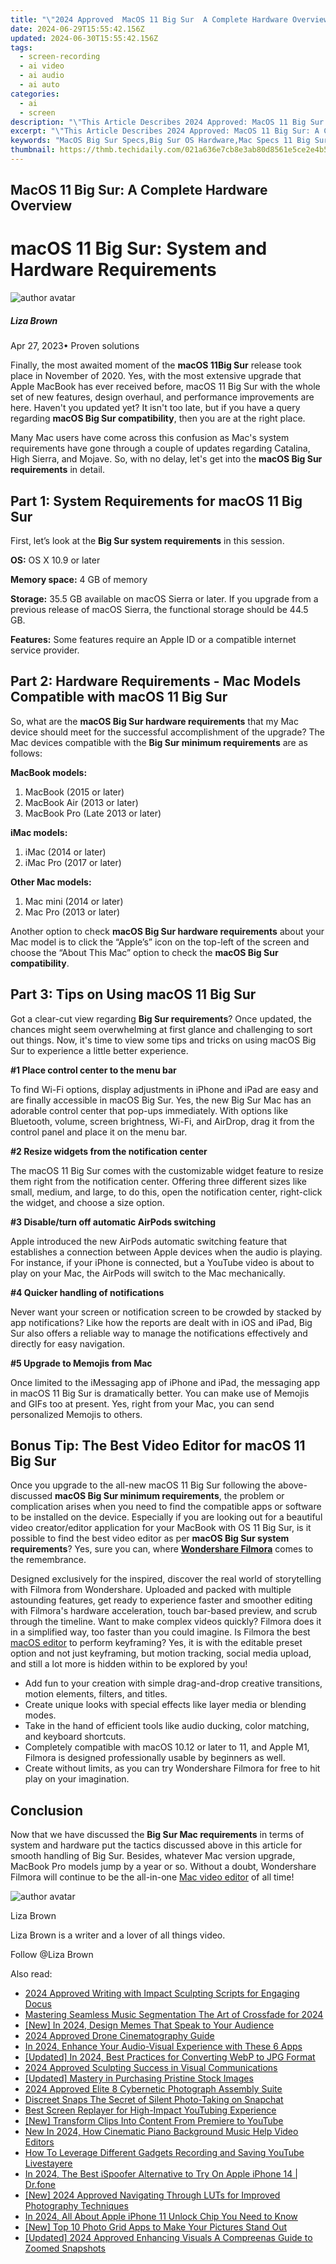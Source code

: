 ```yaml
---
title: "\"2024 Approved  MacOS 11 Big Sur  A Complete Hardware Overview\""
date: 2024-06-29T15:55:42.156Z
updated: 2024-06-30T15:55:42.156Z
tags: 
  - screen-recording
  - ai video
  - ai audio
  - ai auto
categories: 
  - ai
  - screen
description: "\"This Article Describes 2024 Approved: MacOS 11 Big Sur: A Complete Hardware Overview\""
excerpt: "\"This Article Describes 2024 Approved: MacOS 11 Big Sur: A Complete Hardware Overview\""
keywords: "MacOS Big Sur Specs,Big Sur OS Hardware,Mac Specs 11 Big Sur,Big Sur System Guide,Big Sur Hardware Overview,Mac Big Sur Updates,OS Big Sur Tech Details"
thumbnail: https://thmb.techidaily.com/021a636e7cb8e3ab80d8561e5ce2e4b597fd93ffb1b210b719494f43e8dc1394.jpg
---
```


## MacOS 11 Big Sur: A Complete Hardware Overview

# macOS 11 Big Sur: System and Hardware Requirements

![author avatar](https://lh5.googleusercontent.com/-AIMmjowaFs4/AAAAAAAAAAI/AAAAAAAAABc/Y5UmwDaI7HU/s250-c-k/photo.jpg)

##### Liza Brown

 Apr 27, 2023• Proven solutions

Finally, the most awaited moment of the **macOS 11Big Sur** release took place in November of 2020\. Yes, with the most extensive upgrade that Apple MacBook has ever received before, macOS 11 Big Sur with the whole set of new features, design overhaul, and performance improvements are here. Haven't you updated yet? It isn't too late, but if you have a query regarding **macOS Big Sur compatibility**, then you are at the right place.

Many Mac users have come across this confusion as Mac's system requirements have gone through a couple of updates regarding Catalina, High Sierra, and Mojave. So, with no delay, let's get into the **macOS Big Sur requirements** in detail.

## Part 1: System Requirements for macOS 11 Big Sur

First, let’s look at the **Big Sur system requirements** in this session.

**OS:** OS X 10.9 or later

**Memory space:** 4 GB of memory

**Storage:** 35.5 GB available on macOS Sierra or later. If you upgrade from a previous release of macOS Sierra, the functional storage should be 44.5 GB.

**Features:** Some features require an Apple ID or a compatible internet service provider.

## Part 2: Hardware Requirements - Mac Models Compatible with macOS 11 Big Sur

So, what are the **macOS Big Sur hardware requirements** that my Mac device should meet for the successful accomplishment of the upgrade? The Mac devices compatible with the **Big Sur minimum requirements** are as follows:

 **MacBook models:**

1. MacBook (2015 or later)
2. MacBook Air (2013 or later)
3. MacBook Pro (Late 2013 or later)

**iMac models:**

1. iMac (2014 or later)
2. iMac Pro (2017 or later)

**Other Mac models:**

1. Mac mini (2014 or later)
2. Mac Pro (2013 or later)

Another option to check **macOS Big Sur hardware requirements** about your Mac model is to click the “Apple’s” icon on the top-left of the screen and choose the “About This Mac” option to check the **macOS Big Sur compatibility**.

## Part 3: Tips on Using macOS 11 Big Sur

Got a clear-cut view regarding **Big Sur requirements**? Once updated, the chances might seem overwhelming at first glance and challenging to sort out things. Now, it's time to view some tips and tricks on using macOS Big Sur to experience a little better experience.

**#1 Place control center to the menu bar**

To find Wi-Fi options, display adjustments in iPhone and iPad are easy and are finally accessible in macOS Big Sur. Yes, the new Big Sur Mac has an adorable control center that pop-ups immediately. With options like Bluetooth, volume, screen brightness, Wi-Fi, and AirDrop, drag it from the control panel and place it on the menu bar.

**#2 Resize widgets from the notification center**

The macOS 11 Big Sur comes with the customizable widget feature to resize them right from the notification center. Offering three different sizes like small, medium, and large, to do this, open the notification center, right-click the widget, and choose a size option.

**#3 Disable/turn off automatic AirPods switching**

Apple introduced the new AirPods automatic switching feature that establishes a connection between Apple devices when the audio is playing. For instance, if your iPhone is connected, but a YouTube video is about to play on your Mac, the AirPods will switch to the Mac mechanically.

**#4 Quicker handling of notifications**

Never want your screen or notification screen to be crowded by stacked by app notifications? Like how the reports are dealt with in iOS and iPad, Big Sur also offers a reliable way to manage the notifications effectively and directly for easy navigation.

**#5 Upgrade to Memojis from Mac**

Once limited to the iMessaging app of iPhone and iPad, the messaging app in macOS 11 Big Sur is dramatically better. You can make use of Memojis and GIFs too at present. Yes, right from your Mac, you can send personalized Memojis to others.

## Bonus Tip: The Best Video Editor for macOS 11 Big Sur

Once you upgrade to the all-new macOS 11 Big Sur following the above-discussed **macOS Big Sur minimum requirements**, the problem or complication arises when you need to find the compatible apps or software to be installed on the device. Especially if you are looking out for a beautiful video creator/editor application for your MacBook with OS 11 Big Sur, is it possible to find the best video editor as per **macOS Big Sur system requirements**? Yes, sure you can, where [**Wondershare Filmora**](https://tools.techidaily.com/wondershare/filmora/download/) comes to the remembrance.

Designed exclusively for the inspired, discover the real world of storytelling with Filmora from Wondershare. Uploaded and packed with multiple astounding features, get ready to experience faster and smoother editing with Filmora's hardware acceleration, touch bar-based preview, and scrub through the timeline. Want to make complex videos quickly? Filmora does it in a simplified way, too faster than you could imagine. Is Filmora the best [macOS editor](https://tools.techidaily.com/wondershare/filmora/download/) to perform keyframing? Yes, it is with the editable preset option and not just keyframing, but motion tracking, social media upload, and still a lot more is hidden within to be explored by you!

* Add fun to your creation with simple drag-and-drop creative transitions, motion elements, filters, and titles.
* Create unique looks with special effects like layer media or blending modes.
* Take in the hand of efficient tools like audio ducking, color matching, and keyboard shortcuts.
* Completely compatible with macOS 10.12 or later to 11, and Apple M1, Filmora is designed professionally usable by beginners as well.
* Create without limits, as you can try Wondershare Filmora for free to hit play on your imagination.

## Conclusion

Now that we have discussed the **Big Sur Mac requirements** in terms of system and hardware put the tactics discussed above in this article for smooth handling of Big Sur. Besides, whatever Mac version upgrade, MacBook Pro models jump by a year or so. Without a doubt, Wondershare Filmora will continue to be the all-in-one [Mac video editor](https://tools.techidaily.com/wondershare/filmora/download/) of all time!

![author avatar](https://lh5.googleusercontent.com/-AIMmjowaFs4/AAAAAAAAAAI/AAAAAAAAABc/Y5UmwDaI7HU/s250-c-k/photo.jpg)

Liza Brown

Liza Brown is a writer and a lover of all things video.

Follow @Liza Brown


<ins class="adsbygoogle"
     style="display:block"
     data-ad-format="autorelaxed"
     data-ad-client="ca-pub-7571918770474297"
     data-ad-slot="1223367746"></ins>



<ins class="adsbygoogle"
     style="display:block"
     data-ad-client="ca-pub-7571918770474297"
     data-ad-slot="8358498916"
     data-ad-format="auto"
     data-full-width-responsive="true"></ins>


<span class="atpl-alsoreadstyle">Also read:</span>
<div><ul>
<li><a href="https://fox-glue.techidaily.com/2024-approved-writing-with-impact-sculpting-scripts-for-engaging-docus/"><u>2024 Approved  Writing with Impact  Sculpting Scripts for Engaging Docus</u></a></li>
<li><a href="https://fox-glue.techidaily.com/mastering-seamless-music-segmentation-the-art-of-crossfade-for-2024/"><u>Mastering Seamless Music Segmentation  The Art of Crossfade for 2024</u></a></li>
<li><a href="https://fox-glue.techidaily.com/new-in-2024-design-memes-that-speak-to-your-audience/"><u>[New] In 2024, Design Memes That Speak to Your Audience</u></a></li>
<li><a href="https://fox-glue.techidaily.com/2024-approved-drone-cinematography-guide/"><u>2024 Approved  Drone Cinematography Guide</u></a></li>
<li><a href="https://fox-glue.techidaily.com/in-2024-enhance-your-audio-visual-experience-with-these-6-apps/"><u>In 2024, Enhance Your Audio-Visual Experience with These 6 Apps</u></a></li>
<li><a href="https://fox-glue.techidaily.com/updated-in-2024-best-practices-for-converting-webp-to-jpg-format/"><u>[Updated] In 2024, Best Practices for Converting WebP to JPG Format</u></a></li>
<li><a href="https://fox-glue.techidaily.com/2024-approved-sculpting-success-in-visual-communications/"><u>2024 Approved  Sculpting Success in Visual Communications</u></a></li>
<li><a href="https://fox-glue.techidaily.com/updated-mastery-in-purchasing-pristine-stock-images/"><u>[Updated] Mastery in Purchasing Pristine Stock Images</u></a></li>
<li><a href="https://fox-glue.techidaily.com/2024-approved-elite-8-cybernetic-photograph-assembly-suite/"><u>2024 Approved  Elite 8 Cybernetic Photograph Assembly Suite</u></a></li>
<li><a href="https://tiktok-videos.techidaily.com/discreet-snaps-the-secret-of-silent-photo-taking-on-snapchat/"><u>Discreet Snaps  The Secret of Silent Photo-Taking on Snapchat</u></a></li>
<li><a href="https://youtube-clips.techidaily.com/best-screen-replayer-for-high-impact-youtubing-experience/"><u>Best Screen Replayer for High-Impact YouTubing Experience</u></a></li>
<li><a href="https://facebook-video-footage.techidaily.com/new-transform-clips-into-content-from-premiere-to-youtube/"><u>[New] Transform Clips Into Content  From Premiere to YouTube</u></a></li>
<li><a href="https://audio-editing.techidaily.com/new-in-2024-how-cinematic-piano-background-music-help-video-editors/"><u>New In 2024, How Cinematic Piano Background Music Help Video Editors</u></a></li>
<li><a href="https://screen-capture.techidaily.com/how-to-leverage-different-gadgets-recording-and-saving-youtube-livestayere/"><u>How To Leverage Different Gadgets  Recording and Saving YouTube Livestayere</u></a></li>
<li><a href="https://ios-pokemon-go.techidaily.com/in-2024-the-best-ispoofer-alternative-to-try-on-apple-iphone-14-drfone-by-drfone-virtual-ios/"><u>In 2024, The Best iSpoofer Alternative to Try On Apple iPhone 14 | Dr.fone</u></a></li>
<li><a href="https://vp-tips.techidaily.com/new-2024-approved-navigating-through-luts-for-improved-photography-techniques/"><u>[New] 2024 Approved  Navigating Through LUTs for Improved Photography Techniques</u></a></li>
<li><a href="https://sim-unlock.techidaily.com/in-2024-all-about-apple-iphone-11-unlock-chip-you-need-to-know-by-drfone-ios/"><u>In 2024, All About Apple iPhone 11 Unlock Chip You Need to Know</u></a></li>
<li><a href="https://extra-support.techidaily.com/new-top-10-photo-grid-apps-to-make-your-pictures-stand-out/"><u>[New] Top 10 Photo Grid Apps to Make Your Pictures Stand Out</u></a></li>
<li><a href="https://fox-direct.techidaily.com/updated-2024-approved-enhancing-visuals-a-compreenas-guide-to-zoomed-snapshots/"><u>[Updated] 2024 Approved  Enhancing Visuals  A Compreenas Guide to Zoomed Snapshots</u></a></li>
</ul></div>
